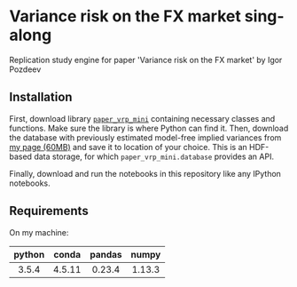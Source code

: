 # Variance risk on the FX market sing-along
Replication study engine for paper 'Variance risk on the FX market' by Igor Pozdeev

## Installation
First, download library [`paper_vrp_mini`](https://github.com/ipozdeev/paper_vrp_mini) containing necessary classes and functions. Make sure the library is where Python can find it. Then, download the database with previously estimated model-free implied variances from [my page (60MB)](https://igorpozdeev.me/files/vrp_paper_hangar_mini.h5) and save it to location of your choice. This is an HDF-based data storage, for which `paper_vrp_mini.database` provides an API.

Finally, download and run the notebooks in this repository like any IPython notebooks.

## Requirements
On my machine:

| python | conda  | pandas | numpy |
|:------:|:------:|:------:|:-----:|
|3.5.4   |4.5.11  |0.23.4  |1.13.3 |
